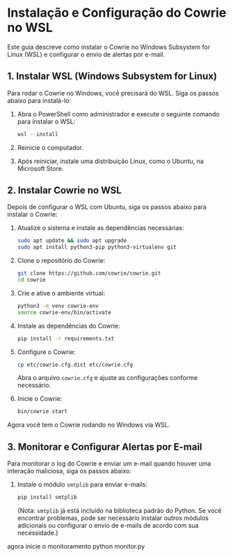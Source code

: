 # Instalação e Configuração do Cowrie no WSL

Este guia descreve como instalar o Cowrie no Windows Subsystem for Linux (WSL) e configurar o envio de alertas por e-mail.

## 1. Instalar WSL (Windows Subsystem for Linux)

Para rodar o Cowrie no Windows, você precisará do WSL. Siga os passos abaixo para instalá-lo:

1. Abra o PowerShell como administrador e execute o seguinte comando para instalar o WSL:

   ```powershell
   wsl --install
   ```

2. Reinicie o computador.

3. Após reiniciar, instale uma distribuição Linux, como o Ubuntu, na Microsoft Store.

## 2. Instalar Cowrie no WSL

Depois de configurar o WSL com Ubuntu, siga os passos abaixo para instalar o Cowrie:

1. Atualize o sistema e instale as dependências necessárias:

   ```bash
   sudo apt update && sudo apt upgrade
   sudo apt install python3-pip python3-virtualenv git
   ```

2. Clone o repositório do Cowrie:

   ```bash
   git clone https://github.com/cowrie/cowrie.git
   cd cowrie
   ```

3. Crie e ative o ambiente virtual:

   ```bash
   python3 -m venv cowrie-env
   source cowrie-env/bin/activate
   ```

4. Instale as dependências do Cowrie:

   ```bash
   pip install -r requirements.txt
   ```

5. Configure o Cowrie:

   ```bash
   cp etc/cowrie.cfg.dist etc/cowrie.cfg
   ```

   Abra o arquivo `cowrie.cfg` e ajuste as configurações conforme necessário.

6. Inicie o Cowrie:

   ```bash
   bin/cowrie start
   ```

Agora você tem o Cowrie rodando no Windows via WSL.

## 3. Monitorar e Configurar Alertas por E-mail

Para monitorar o log do Cowrie e enviar um e-mail quando houver uma interação maliciosa, siga os passos abaixo:

1. Instale o módulo `smtplib` para enviar e-mails:

   ```bash
   pip install smtplib
   ```

   (Nota: `smtplib` já está incluído na biblioteca padrão do Python. Se você encontrar problemas, pode ser necessário instalar outros módulos adicionais ou configurar o envio de e-mails de acordo com sua necessidade.)

agora inicie o monitoramento
python monitor.py
